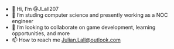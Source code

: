 - 👋 Hi, I’m @JLall207
- 🌱 I’m studing computer science and presently working as a NOC engineer
- 💞️ I’m looking to collaborate on game development, learning opportunities, and more
- 📫 How to reach me Julian.Lall@outlook.com

<!---
JLall207/JLall207 is a ✨ special ✨ repository because its `README.md` (this file) appears on your GitHub profile.
You can click the Preview link to take a look at your changes.
--->
